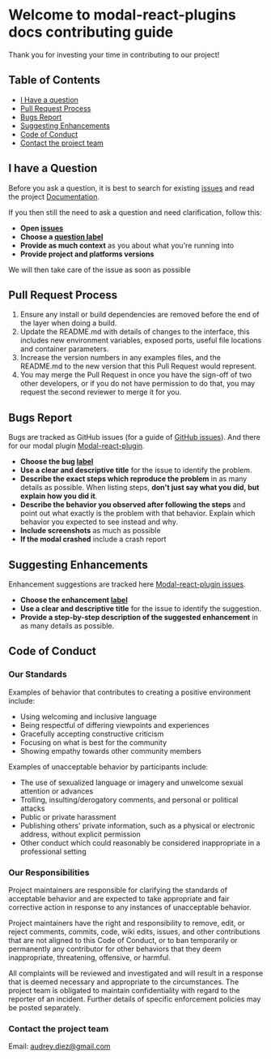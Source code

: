 # Welcome to modal-react-plugins docs contributing guide

Thank you for investing your time in contributing to our project!

## Table of Contents

* [I Have a question](#i-have-a-question)
* [Pull Request Process](#pull-request-process)
* [Bugs Report](#bugs-report)
* [Suggesting Enhancements](#suggesting-enhancements)
* [Code of Conduct](#code-of-conduct)
* [Contact the project team](#contact-the-project-team)

## I have a Question

Before you ask a question, it is best to search for existing [issues](https://github.com/audreydiez/react-clean-modal/issues)
and read the project [Documentation](https://github.com/audreydiez/react-clean-modal/blob/main/README.md).

If you then still the need to ask a question and need clarification, follow this:

* **Open [issues](https://github.com/audreydiez/react-clean-modal/issues)**
* **Choose a [question label](https://github.com/audreydiez/react-clean-modal/labels)**
* **Provide as much context** as you about what you're running into
* **Provide project and platforms versions**

We will then take care of the issue as soon as possible


## Pull Request Process

1. Ensure any install or build dependencies are removed before the end of the layer when doing a build.
2. Update the README.md with details of changes to the interface, this includes new environment variables, exposed ports, useful file locations and container parameters.
3. Increase the version numbers in any examples files, and the README.md to the new version that this Pull Request would represent.
4. You may merge the Pull Request in once you have the sign-off of two other developers, or if you do not have permission to do that, you may request the second reviewer to merge it for you.

## Bugs Report

Bugs are tracked as GitHub issues (for a guide of [GitHub issues](https://guides.github.com/features/issues/)). And there for our modal plugin [Modal-react-plugin](https://github.com/audreydiez/react-clean-modal/issues).

* **Choose the bug [label](https://github.com/audreydiez/react-clean-modal/labels)**
* **Use a clear and descriptive title** for the issue to identify the problem.
* **Describe the exact steps which reproduce the problem** in as many details as possible. When listing steps, **don't just say what you did, but explain how you did it**.
* **Describe the behavior you observed after following the steps** and point out what exactly is the problem with that behavior. Explain which behavior you expected to see instead and why.
* **Include screenshots** as much as possible
* **If the modal crashed** include a crash report

## Suggesting Enhancements

Enhancement suggestions are tracked here [Modal-react-plugin issues](https://github.com/audreydiez/react-clean-modal/issues).

* **Choose the enhancement  [label](https://github.com/audreydiez/react-clean-modal/labels)**
* **Use a clear and descriptive title** for the issue to identify the suggestion.
* **Provide a step-by-step description of the suggested enhancement** in as many details as possible.

## Code of Conduct

### Our Standards

Examples of behavior that contributes to creating a positive environment
include:

* Using welcoming and inclusive language
* Being respectful of differing viewpoints and experiences
* Gracefully accepting constructive criticism
* Focusing on what is best for the community
* Showing empathy towards other community members

Examples of unacceptable behavior by participants include:

* The use of sexualized language or imagery and unwelcome sexual attention or
  advances
* Trolling, insulting/derogatory comments, and personal or political attacks
* Public or private harassment
* Publishing others' private information, such as a physical or electronic
  address, without explicit permission
* Other conduct which could reasonably be considered inappropriate in a
  professional setting

### Our Responsibilities

Project maintainers are responsible for clarifying the standards of acceptable
behavior and are expected to take appropriate and fair corrective action in
response to any instances of unacceptable behavior.

Project maintainers have the right and responsibility to remove, edit, or
reject comments, commits, code, wiki edits, issues, and other contributions
that are not aligned to this Code of Conduct, or to ban temporarily or
permanently any contributor for other behaviors that they deem inappropriate,
threatening, offensive, or harmful.

All
complaints will be reviewed and investigated and will result in a response that
is deemed necessary and appropriate to the circumstances. The project team is
obligated to maintain confidentiality with regard to the reporter of an incident.
Further details of specific enforcement policies may be posted separately.

### Contact the project team

Email: audrey.diez@gmail.com
